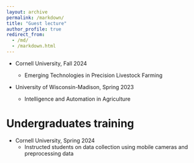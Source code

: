 ```yaml
---
layout: archive
permalink: /markdown/
title: "Guest lecture"
author_profile: true
redirect_from: 
  - /md/
  - /markdown.html
---
```


* Cornell University, Fall 2024
  * Emerging Technologies in Precision Livestock Farming

* University of Wisconsin-Madison, Spring 2023
  * Intelligence and Automation in Agriculture
 
<h1>Undergraduates training</h1>

* Cornell University, Spring 2024
  *  Instructed students on data collection using mobile cameras and preprocessing data

